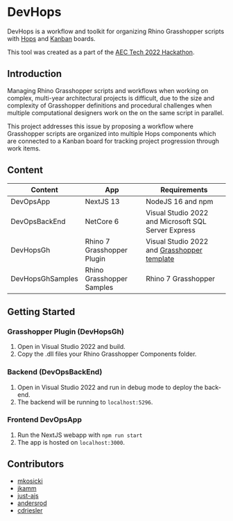 # DevHops
DevHops is a workflow and toolkit for organizing Rhino Grasshopper scripts with [Hops](https://developer.rhino3d.com/guides/compute/hops-component/) and [Kanban](https://en.wikipedia.org/wiki/Kanban_board) boards.

This tool was created as a part of the [AEC Tech 2022 Hackathon](https://www.aectech.us/).

## Introduction
Managing Rhino Grasshopper scripts and workflows when working on complex, multi-year architectural projects is difficult, due to the size and complexity of Grasshopper definitions and procedural challenges when multiple computational designers work on the on the same script in parallel. 

This project addresses this issue by proposing a workflow where  Grasshopper scripts are organized into multiple Hops components which are connected to a Kanban board for tracking project progression through work items.

## Content
| Content | App | Requirements |
| ----------- | ----------- | ----------- |
| DevOpsApp | NextJS 13 | NodeJS 16 and npm |
| DevOpsBackEnd | NetCore 6 | Visual Studio 2022 and Microsoft SQL Server Express  |
| DevHopsGh | Rhino 7 Grasshopper Plugin | Visual Studio 2022 and [Grasshopper template](https://marketplace.visualstudio.com/items?itemName=McNeel.Rhino7Templates)
| DevHopsGhSamples | Rhino Grasshopper Samples | Rhino 7 Grasshopper


## Getting Started
### Grasshopper Plugin (DevHopsGh)
1. Open in Visual Studio 2022 and build. 
2. Copy the .dll files your Rhino Grasshopper Components folder.

### Backend (DevOpsBackEnd)
1. Open in Visual Studio 2022 and run in debug mode to deploy the back-end.
2. The backend will be running to `localhost:5296`.

### Frontend DevOpsApp
1. Run the NextJS webapp with `npm run start`
2. The app is hosted on `localhost:3000`.

## Contributors
- [mkosicki](https://github.com/mkosicki)
- [jkamm](https://github.com/jkamm)
- [just-ajs](https://github.com/just-ajs)
- [andersrod](https://github.com/andersrod)
- [cdriesler](https://github.com/cdriesler)